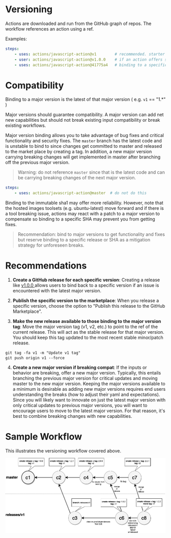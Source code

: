 # Versioning

Actions are downloaded and run from the GitHub graph of repos.  The workflow references an action using a ref.

Examples:

```yaml
steps:
    - uses: actions/javascript-action@v1        # recommended. starter workflows use this
    - user: actions/javascript-action@v1.0.0    # if an action offers specific releases 
    - uses: actions/javascript-action@41775a4   # binding to a specific sha 
```

# Compatibility

Binding to a major version is the latest of that major version ( e.g. `v1` == "1.*" )

Major versions should guarantee compatibility.  A major version can add net new capabilities but should not break existing input compatibility or break existing workflows. 

Major version binding allows you to take advantage of bug fixes and critical functionality and security fixes.  The `master` branch has the latest code and is unstable to bind to since changes get committed to master and released to the market place by creating a tag.  In addition, a new major version carrying breaking changes will get implemented in master after branching off the previous major version.

> Warning: do not reference `master` since that is the latest code and can be carrying breaking changes of the next major version.

```yaml
steps:
    - uses: actions/javascript-action@master  # do not do this
```

Binding to the immutable sha1 may offer more reliability.  However, note that the hosted images toolsets (e.g. ubuntu-latest) move forward and if there is a tool breaking issue, actions may react with a patch to a major version to compensate so binding to a specific SHA may prevent you from getting fixes.

> Recommendation: bind to major versions to get functionality and fixes but reserve binding to a specific release or SHA as a mitigation strategy for unforeseen breaks. 

# Recommendations

1. **Create a GitHub release for each specific version**: Creating a release like [ v1.0.0 ](https://github.com/actions/javascript-action/releases/tag/v1.0.0) allows users to bind back to a specific version if an issue is encountered with the latest major version.  

2. **Publish the specific version to the marketplace**:  When you release a specific version, choose the option to "Publish this release to the GitHub Marketplace".

3. **Make the new release available to those binding to the major version tag**: Move the major version tag (v1, v2, etc.) to point to the ref of the current release. This will act as the stable release for that major version. You should keep this tag updated to the most recent stable minor/patch release.

```
git tag -fa v1 -m "Update v1 tag"
git push origin v1 --force
```

4. **Create a new major version if breaking compat**: If the inputs or behavior are breaking, offer a new major version.  Typically, this entails branching the previous major version for critical updates and moving master to the new major version.  Keeping the major versions available to a minimum is desirable as adding new major versions requires end users understanding the breaks (how to adjust their yaml and expectations).  Since you will likely want to innovate on just the latest major version with only critical updates to previous major versions, you will want to encourage users to move to the latest major version.  For that reason, it's best to combine breaking changes with new capabilities.

# Sample Workflow

This illustrates the versioning workflow covered above.

![versioning](assets/action-releases.png)
